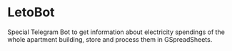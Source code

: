 # LetoBot
Special Telegram Bot to get information about electricity spendings of the whole apartment building, store and process them in GSpreadSheets.
